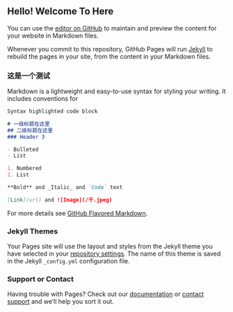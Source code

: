 ## Hello! Welcome To Here

You can use the [editor on GitHub](https://github.com/xuanangW/xuanang.github.com/edit/master/index.md) to maintain and preview the content for your website in Markdown files.

Whenever you commit to this repository, GitHub Pages will run [Jekyll](https://jekyllrb.com/) to rebuild the pages in your site, from the content in your Markdown files.

### 这是一个测试

Markdown is a lightweight and easy-to-use syntax for styling your writing. It includes conventions for

```markdown
Syntax highlighted code block

# 一级标题在这里
## 二级标题在这里
### Header 3

- Bulleted
- List

1. Numbered
2. List

**Bold** and _Italic_ and `Code` text

[Link](url) and ![Image](/千.jpeg)
```

For more details see [GitHub Flavored Markdown](https://guides.github.com/features/mastering-markdown/).

### Jekyll Themes

Your Pages site will use the layout and styles from the Jekyll theme you have selected in your [repository settings](https://github.com/xuanangW/xuanang.github.com/settings). The name of this theme is saved in the Jekyll `_config.yml` configuration file.

### Support or Contact

Having trouble with Pages? Check out our [documentation](https://help.github.com/categories/github-pages-basics/) or [contact support](https://github.com/contact) and we’ll help you sort it out.
